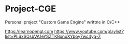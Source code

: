 # Project-CGE
Personal project "Custom Game Engine" writtne in C/C++

https://learnopengl.com
https://www.youtube.com/playlist?list=PL6xSOsbVA1eYSZTKBxnoXYboy7wc4yg-Z
